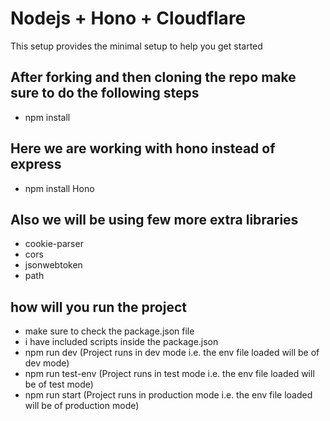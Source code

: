 # Nodejs + Hono + Cloudflare

This setup provides the minimal setup to help you get started

## After forking and then cloning the repo make sure to do the following steps
- npm install

## Here we are working with hono instead of express 
- npm install Hono

## Also we will be using few more extra libraries
- cookie-parser
- cors
- jsonwebtoken
- path 

## how will you run the project
- make sure to check the package.json file
- i have included scripts inside the package.json
- npm run dev (Project runs in dev mode i.e. the env file loaded will be of dev mode)
- npm run test-env (Project runs in test mode i.e. the env file loaded will be of test mode)
- npm run start (Project runs in production mode i.e. the env file loaded will be of production mode)



